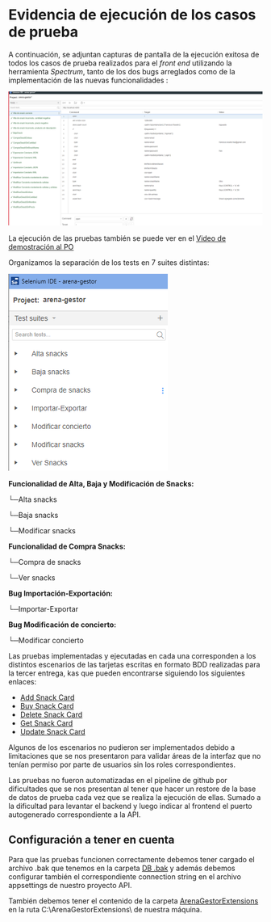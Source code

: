 # Evidencia de ejecución de los casos de prueba

A continuación, se adjuntan capturas de pantalla de la ejecución exitosa de todos los casos de prueba realizados para el _front end_ utilizando la herramienta _Spectrum_, tanto de los dos bugs arreglados como de la implementación de las nuevas funcionalidades :

![Ejecución exitosa de los casos de prueba](../assets/tests.PNG)

La ejecución de las pruebas también se puede ver en el [Video de demostración al PO](https://fi365-my.sharepoint.com/:v:/g/personal/ha196991_fi365_ort_edu_uy/EQ6cg1oJ9ZNAk_tiBLbFzNkBc_wufT0Ex-IOVVUGKnIAiQ?email=DS223427%40fi365.ort.edu.uy)

Organizamos la separación de los tests en 7 suites distintas:

![Distintas tests suites](../assets/testsSuites.png)

**Funcionalidad de Alta, Baja y Modificación de Snacks:**

└─Alta snacks

└─Baja snacks

└─Modificar snacks

**Funcionalidad de Compra Snacks:**

└─Compra de snacks

└─Ver snacks

**Bug Importación-Exportación:**

└─Importar-Exportar

**Bug Modificación de concierto:**

└─Modificar concierto



Las pruebas implementadas y ejecutadas en cada una corresponden a los distintos escenarios de las tarjetas escritas en formato BDD realizadas para la tercer entrega, kas que pueden encontrarse siguiendo los siguientes enlaces:

  - [Add Snack Card](../../Entrega%203/Cards%20BDD/Add%20Snack%20Card.md)
  - [Buy Snack Card](../../Entrega%203/Cards%20BDD/Buy%20Snack%20Card.md)
  - [Delete Snack Card](../../Entrega%203/Cards%20BDD/Delete%20Snack%20Card.md)
  - [Get Snack Card](../../Entrega%203/Cards%20BDD/Get%20Snack%20Card.md)
  - [Update Snack Card](../../Entrega%203/Cards%20BDD/Update%20Snack%20Card.md)

  Algunos de los escenarios no pudieron ser implementados debido a limitaciones que se nos presentaron para validar áreas de la interfaz que no tenían permiso por parte de usuarios sin los roles correspondientes.

  Las pruebas no fueron automatizadas en el pipeline de github por dificultades que se nos presentan al tener que hacer un restore de la base de datos de prueba cada vez que se realiza la ejecución de ellas. Sumado a la dificultad para levantar el backend y luego indicar al frontend el puerto autogenerado correspondiente a la API.

  ## Configuración a tener en cuenta
  Para que las pruebas funcionen correctamente debemos tener cargado el archivo .bak que tenemos en la carpeta [DB .bak](../DB%20.bak) y además debemos configurar también el correspondiente connection string en el archivo appsettings de nuestro proyecto API.

  También debemos tener el contenido de la carpeta [ArenaGestorExtensions](../ArenaGestorExtensions) en la ruta C:\ArenaGestorExtensions\ de nuestra máquina.
